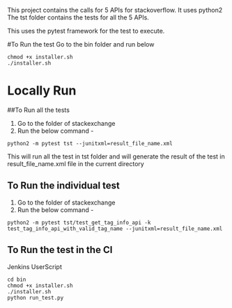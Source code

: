 This project contains the calls for 5 APIs for stackoverflow. It uses python2
The tst folder contains the tests for all the 5 APIs.

This uses the pytest framework for the test to execute.

#To Run the test 
Go to the bin folder and run below 
```
chmod +x installer.sh
./installer.sh
```

# Locally Run

##To Run all the tests 

1) Go to the folder of stackexchange
2) Run the below command - 

```applescript
python2 -m pytest tst --junitxml=result_file_name.xml
```

This will run all the test in tst folder and will generate the result of the test in result_file_name.xml 
file in the current directory 

## To Run the individual test

1) Go to the folder of stackexchange
2) Run the below command - 

```applescript
python2 -m pytest tst/test_get_tag_info_api -k test_tag_info_api_with_valid_tag_name --junitxml=result_file_name.xml
```

## To Run the test in the CI 
Jenkins UserScript
```
cd bin
chmod +x installer.sh
./installer.sh
python run_test.py
```

